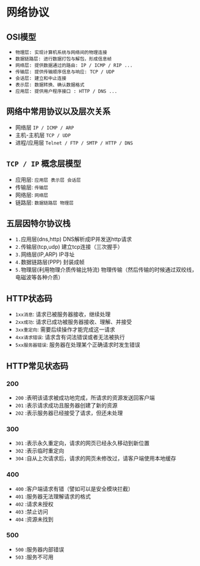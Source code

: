 # 网络协议

## OSI模型

- `物理层: 实现计算机系统与网络间的物理连接`
- `数据链路层: 进行数据打包与解包，形成信息帧`
- `网络层: 提供数据通过的路由: IP / ICMP / RIP ...`
- `传输层: 提供传输顺序信息与响应: TCP / UDP`
- `会话层: 建立和中止连接`
- `表示层: 数据转换、确认数据格式`
- `应用层: 提供用户程序接口 : HTTP / DNS ...`

## 网络中常用协议以及层次关系

- 网络层 `IP / ICMP / ARP`
- 主机-主机层 `TCP / UDP`
- 进程/应用层 `Telnet / FTP / SMTP / HTTP / DNS`

## `TCP / IP` 概念层模型

- 应用层: `应用层 表示层 会话层`
- 传输层: `传输层`
- 网络层: `网络层`
- 链路层: `数据链路层 物理层`

## 五层因特尔协议栈

- `1.`应用层(dns,http) DNS解析成IP并发送http请求
- `2.`传输层(tcp,udp) 建立tcp连接（三次握手）
- `3.`网络层(IP,ARP) IP寻址
- `4.`数据链路层(PPP) 封装成帧
- `5.`物理层(利用物理介质传输比特流) 物理传输（然后传输的时候通过双绞线，电磁波等各种介质）

## HTTP状态码

- `1xx消息`: 请求已被服务器接收，继续处理
- `2xx成功`: 请求已成功被服务器接收、理解、并接受
- `3xx重定向`: 需要后续操作才能完成这一请求
- `4xx请求错误`: 请求含有词法错误或者无法被执行
- `5xx服务器错误`: 服务器在处理某个正确请求时发生错误

## HTTP常见状态码

### 200
- `200` :表明该请求被成功地完成，所请求的资源发送回客户端
- `201` :表示请求成功且服务器创建了新的资源
- `202` :表示服务器已经接受了请求，但还未处理

### 300
- `301` :表示永久重定向，请求的网页已经永久移动到新位置
- `302` :表示临时重定向
- `304` :自从上次请求后，请求的网页未修改过，请客户端使用本地缓存

### 400
- `400` :客户端请求有错（譬如可以是安全模块拦截）
- `401` :服务器无法理解请求的格式
- `402` :请求未授权
- `403` :禁止访问
- `404` :资源未找到

### 500
- `500` :服务器内部错误
- `503` :服务不可用
